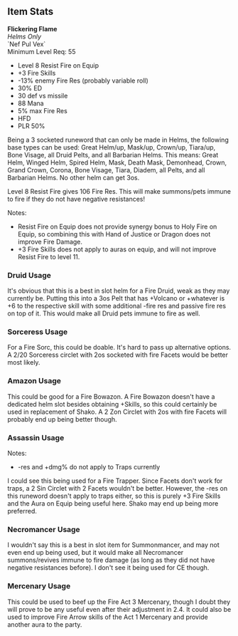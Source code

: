 ## Item Stats
**Flickering Flame**\
*Helms Only*\
\`Nef Pul Vex\`\
Minimum Level Req: 55
- Level 8 Resist Fire on Equip
- +3 Fire Skills
- -13% enemy Fire Res (probably variable roll)
- 30% ED
- 30 def vs missile
- 88 Mana
- 5% max Fire Res
- HFD
- PLR 50%

Being a 3 socketed runeword that can only be made in Helms, the following base types can be used: Great Helm/up, Mask/up, Crown/up, Tiara/up, Bone Visage, all Druid Pelts, and all Barbarian Helms. This means: Great Helm, Winged Helm, Spired Helm, Mask, Death Mask, Demonhead, Crown, Grand Crown, Corona, Bone Visage, Tiara, Diadem, all Pelts, and all Barbarian Helms. No other helm can get 3os.

Level 8 Resist Fire gives 106 Fire Res. This will make summons/pets immune to fire if they do not have negative resistances!

Notes:
- Resist Fire on Equip does not provide synergy bonus to Holy Fire on Equip, so combining this with Hand of Justice or Dragon does not improve Fire Damage.
- +3 Fire Skills does not apply to auras on equip, and will not improve Resist Fire to level 11.

### Druid Usage

It's obvious that this is a best in slot helm for a Fire Druid, weak as they may currently be. Putting this into a 3os Pelt that has +Volcano or +whatever is +6 to the respective skill with some additional -fire res and passive fire res on top of it. This would make all Druid pets immune to fire as well.

### Sorceress Usage

For a Fire Sorc, this could be doable. It's hard to pass up alternative options. A 2/20 Sorceress circlet with 2os socketed with fire Facets would be better most likely.

### Amazon Usage

This could be good for a Fire Bowazon. A Fire Bowazon doesn't have a dedicated helm slot besides obtaining +Skills, so this could certainly be used in replacement of Shako. A 2 Zon Circlet with 2os with fire Facets will probably end up being better though.

### Assassin Usage

Notes:
- -res and +dmg% do not apply to Traps currently

I could see this being used for a Fire Trapper. Since Facets don't work for traps, a 2 Sin Circlet with 2 Facets wouldn't be better. However, the -res on this runeword doesn't apply to traps either, so this is purely +3 Fire Skills and the Aura on Equip being useful here. Shako may end up being more preferred.

### Necromancer Usage

I wouldn't say this is a best in slot item for Summonmancer, and may not even end up being used, but it would make all Necromancer summons/revives immune to fire damage (as long as they did not have negative resistances before). I don't see it being used for CE though.

### Mercenary Usage

This could be used to beef up the Fire Act 3 Mercenary, though I doubt they will prove to be any useful even after their adjustment in 2.4. It could also be used to improve Fire Arrow skills of the Act 1 Mercenary and provide another aura to the party.



